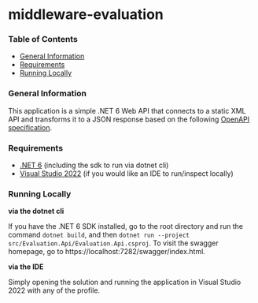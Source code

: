 # middleware-evaluation

### Table of Contents

- [General Information](#general-information)
- [Requirements](#requirements)
- [Running Locally](#running-locally)

### General Information

This application is a simple .NET 6 Web API that connects to a static XML API and transforms it to a JSON response based on the following [OpenAPI specification](https://github.com/MiddlewareNewZealand/evaluation-instructions/blob/main/openapi-companies.yaml).

### Requirements

- [.NET 6](https://dotnet.microsoft.com/en-us/download/dotnet/6.0) (including the sdk to run via dotnet cli)
- [Visual Studio 2022](https://visualstudio.microsoft.com/downloads/) (if you would like an IDE to run/inspect locally)

### Running Locally

**via the dotnet cli**

If you have the .NET 6 SDK installed, go to the root directory and run the command `dotnet build`, and then `dotnet run --project src/Evaluation.Api/Evaluation.Api.csproj`. To visit the swagger homepage, go to https://localhost:7282/swagger/index.html.

**via the IDE**

Simply opening the solution and running the application in Visual Studio 2022 with any of the profile.

